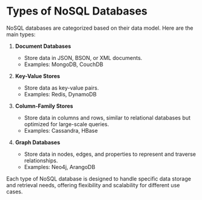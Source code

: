 # Types of NoSQL Databases

NoSQL databases are categorized based on their data model. Here are the main types:

1. **Document Databases**
    - Store data in JSON, BSON, or XML documents.
    - Examples: MongoDB, CouchDB

2. **Key-Value Stores**
    - Store data as key-value pairs.
    - Examples: Redis, DynamoDB

3. **Column-Family Stores**
    - Store data in columns and rows, similar to relational databases but optimized for large-scale queries.
    - Examples: Cassandra, HBase

4. **Graph Databases**
    - Store data in nodes, edges, and properties to represent and traverse relationships.
    - Examples: Neo4j, ArangoDB

Each type of NoSQL database is designed to handle specific data storage and retrieval needs, offering flexibility and scalability for different use cases.